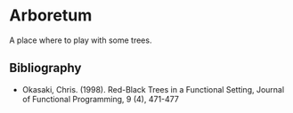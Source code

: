 # Arboretum

A place where to play with some trees.

## Bibliography

- Okasaki, Chris. (1998). Red-Black Trees in a Functional Setting, Journal of Functional Programming, 9 (4), 471-477
